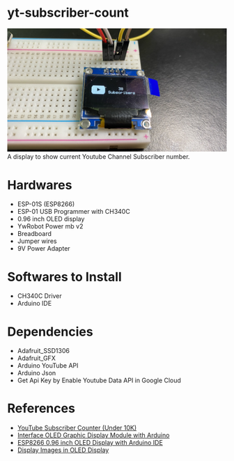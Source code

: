 # yt-subscriber-count
![result](result.jpg)
A display to show current Youtube Channel Subscriber number.
# Hardwares
- ESP-01S (ESP8266)
- ESP-01 USB Programmer with CH340C
- 0.96 inch OLED display
- YwRobot Power mb v2
- Breadboard
- Jumper wires
- 9V Power Adapter
# Softwares to Install
- CH340C Driver
- Arduino IDE
# Dependencies
- Adafruit_SSD1306
- Adafruit_GFX
- Arduino YouTube API
- Arduino Json
- Get Api Key by Enable Youtube Data API in Google Cloud
# References
- [YouTube Subscriber Counter (Under 10K)](https://www.instructables.com/YouTube-Subscriber-Counter-With-ESP8266/)
- [Interface OLED Graphic Display Module with Arduino](https://lastminuteengineers.com/oled-display-arduino-tutorial/)
- [ESP8266 0.96 inch OLED Display with Arduino IDE](https://randomnerdtutorials.com/esp8266-0-96-inch-oled-display-with-arduino-ide/)
- [Display Images in OLED Display](https://diyusthad.com/2019/02/display-images-in-oled-display.html)

